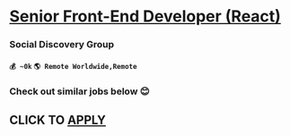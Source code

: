 # [Senior Front-End Developer (React)](https://www.remotewlb.com/apply/senior-front-end-developer-react)  
### Social Discovery Group  
#### `💰 ~0k` `🌎 Remote Worldwide,Remote`  

###  Check out similar jobs below 😊

  
## CLICK TO [APPLY](https://www.remotewlb.com/apply/senior-front-end-developer-react)

